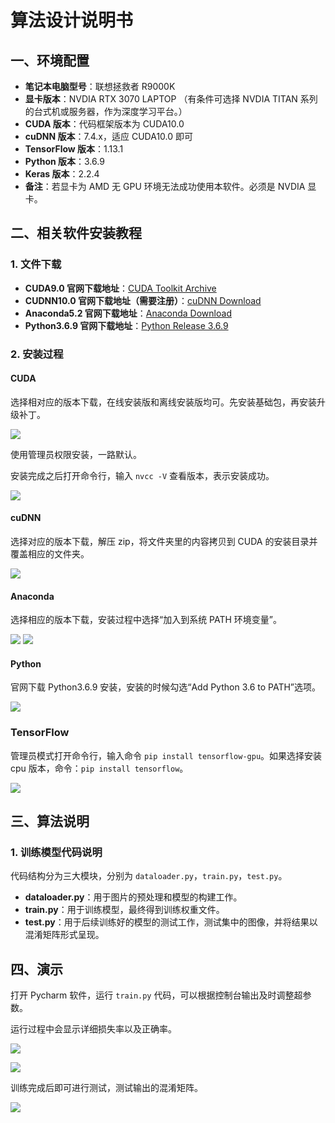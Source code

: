 # 算法设计说明书

## 一、环境配置

- **笔记本电脑型号**：联想拯救者 R9000K
- **显卡版本**：NVDIA RTX 3070 LAPTOP （有条件可选择 NVDIA TITAN 系列的台式机或服务器，作为深度学习平台。）
- **CUDA 版本**：代码框架版本为 CUDA10.0
- **cuDNN 版本**：7.4.x，适应 CUDA10.0 即可
- **TensorFlow 版本**：1.13.1
- **Python 版本**：3.6.9
- **Keras 版本**：2.2.4
- **备注**：若显卡为 AMD 无 GPU 环境无法成功使用本软件。必须是 NVDIA 显卡。

## 二、相关软件安装教程

### 1. 文件下载

- **CUDA9.0 官网下载地址**：[CUDA Toolkit Archive](https://developer.nvidia.com/cuda-toolkit-archive)
- **CUDNN10.0 官网下载地址（需要注册）**：[cuDNN Download](https://developer.nvidia.com/rdp/cudnn-download)
- **Anaconda5.2 官网下载地址**：[Anaconda Download](https://www.anaconda.com/download/)
- **Python3.6.9 官网下载地址**：[Python Release 3.6.9](https://www.python.org/downloads/release/python-369/)

### 2. 安装过程

#### CUDA

选择相对应的版本下载，在线安装版和离线安装版均可。先安装基础包，再安装升级补丁。

![](https://github.com/FunekoZ/Apple-leaf-disease-recognition/blob/main/Image-foder/1.png) <!-- 图 1 选择对应版本的 CUDA 并下载 -->

使用管理员权限安装，一路默认。

安装完成之后打开命令行，输入 `nvcc -V` 查看版本，表示安装成功。

![](https://github.com/FunekoZ/Apple-leaf-disease-recognition/blob/main/Image-foder/2.png) <!-- 图 2 验证是否成功安装 -->

#### cuDNN

选择对应的版本下载，解压 zip，将文件夹里的内容拷贝到 CUDA 的安装目录并覆盖相应的文件夹。

![](https://github.com/FunekoZ/Apple-leaf-disease-recognition/blob/main/Image-foder/3.png) <!-- 图 5 CUDNN 下载 -->

#### Anaconda

选择相应的版本下载，安装过程中选择“加入到系统 PATH 环境变量”。

![](https://github.com/FunekoZ/Apple-leaf-disease-recognition/blob/main/Image-foder/4.png) <!-- 图 6 Anaconda 下载 -->
![](https://github.com/FunekoZ/Apple-leaf-disease-recognition/blob/main/Image-foder/5.png) <!-- 图 7 添加进入环境变量 -->

#### Python

官网下载 Python3.6.9 安装，安装的时候勾选“Add Python 3.6 to PATH”选项。

![](https://github.com/FunekoZ/Apple-leaf-disease-recognition/blob/main/Image-foder/6.png) <!-- 图 8 python 下载 -->

### TensorFlow

管理员模式打开命令行，输入命令 `pip install tensorflow-gpu`。如果选择安装 cpu 版本，命令：`pip install tensorflow`。

![](https://github.com/FunekoZ/Apple-leaf-disease-recognition/blob/main/Image-foder/7.png) <!-- 图 10 安装成功 -->

## 三、算法说明

### 1. 训练模型代码说明

代码结构分为三大模块，分别为 `dataloader.py`，`train.py`，`test.py`。

- **dataloader.py**：用于图片的预处理和模型的构建工作。
- **train.py**：用于训练模型，最终得到训练权重文件。
- **test.py**：用于后续训练好的模型的测试工作，测试集中的图像，并将结果以混淆矩阵形式呈现。

## 四、演示

打开 Pycharm 软件，运行 `train.py` 代码，可以根据控制台输出及时调整超参数。

运行过程中会显示详细损失率以及正确率。

![](https://github.com/FunekoZ/Apple-leaf-disease-recognition/blob/main/Image-foder/8.png) <!-- 图 11 运行环境 -->

![](https://github.com/FunekoZ/Apple-leaf-disease-recognition/blob/main/Image-foder/9.png) <!-- 图 12 训练过程 -->

训练完成后即可进行测试，测试输出的混淆矩阵。

![](https://github.com/FunekoZ/Apple-leaf-disease-recognition/blob/main/Image-foder/10.png) <!-- 图 13 测试集结果 -->
